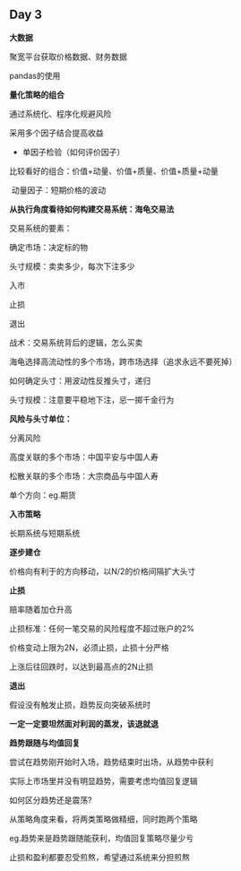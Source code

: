 ## Day 3 

**大数据**

聚宽平台获取价格数据、财务数据

pandas的使用

**量化策略的组合**

通过系统化、程序化规避风险

采用多个因子结合提高收益

* 单因子检验（如何评价因子）

比较看好的组合：价值+动量、价值+质量、价值+质量+动量

​        动量因子：短期价格的波动



**从执行角度看待如何构建交易系统：海龟交易法**

交易系统的要素：

确定市场：决定标的物

头寸规模：卖卖多少，每次下注多少

入市

止损

退出

战术：交易系统背后的逻辑，怎么买卖

海龟选择高流动性的多个市场，跨市场选择（追求永远不要死掉）

如何确定头寸：用波动性反推头寸，递归

头寸规模：注意要平稳地下注，忌一掷千金行为

**风险与头寸单位：**

分离风险

高度关联的多个市场：中国平安与中国人寿

松散关联的多个市场：大宗商品与中国人寿

单个方向：eg.期货

**入市策略**

长期系统与短期系统

**逐步建仓**

价格向有利于的方向移动，以N/2的价格间隔扩大头寸

**止损**

赔率随着加仓升高

止损标准：任何一笔交易的风险程度不超过账户的2%

价格变动上限为2N，必须止损，止损十分严格

上涨后往回跌时，以达到最高点的2N止损

**退出**

假设没有触发止损，趋势反向突破系统时

**一定一定要坦然面对利润的蒸发，该退就退**



**趋势跟随与均值回复**

尝试在趋势刚开始时入场，趋势结束时出场，从趋势中获利

实际上市场里并没有明显趋势，需要考虑均值回复逻辑

如何区分趋势还是震荡?

从策略角度来看，将两类策略做精细，同时跑两个策略

eg.趋势来是趋势跟随能获利，均值回复策略尽量少亏



止损和盈利都要忍受煎熬，希望通过系统来分担煎熬

